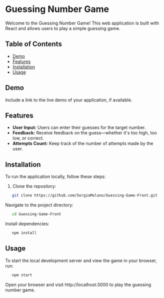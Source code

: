 # Guessing Number Game

Welcome to the Guessing Number Game! This web application is built with React and allows users to play a simple guessing game.

## Table of Contents

- [Demo](#demo)
- [Features](#features)
- [Installation](#installation)
- [Usage](#usage)

## Demo

Include a link to the live demo of your application, if available.

## Features

- **User Input:** Users can enter their guesses for the target number.
- **Feedback:** Receive feedback on the guess—whether it's too high, too low, or correct.
- **Attempts Count:** Keep track of the number of attempts made by the user.

## Installation

To run the application locally, follow these steps:

1. Clone the repository:

```bash
   git clone https://github.com/SergioMolano/Guessing-Game-Front.git
```
   
Navigate to the project directory:

```bash
   cd Guessing-Game-Front
```

Install dependencies:

```bash
   npm install
```

## Usage

To start the local development server and view the game in your browser, run:

```bash
   npm start
```

Open your browser and visit http://localhost:3000 to play the guessing number game.
